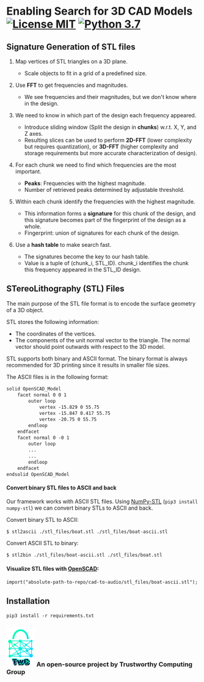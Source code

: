 # Enabling Search for 3D CAD Models [![License MIT][badge-license]](LICENSE) [![Python 3.7][badge-python3]]((https://www.python.org/))

## Signature Generation of STL files

1. Map vertices of STL triangles on a 3D plane. 
    * Scale objects to fit in a grid of a predefined size.
    
1. Use **FFT** to get frequencies and magnitudes.
    * We see frequencies and their magnitudes, but we don't know where in the design.
    
1. We need to know in which part of the design each frequency appeared.
    * Introduce sliding window (Split the design in **chunks**) w.r.t. X, Y, and Z axes.
    * Resulting slices can be used to perform **2D-FFT** (lower complexity but requires quantization), or **3D-FFT** (higher complexity and storage requirements but more accurate characterization of design). 

1. For each chunk we need to find which frequencies are the most important.
    * **Peaks**: Frequencies with the highest magnitude.
    * Number of retrieved peaks determined by adjustable threshold.
    
1. Within each chunk identify the frequencies with the highest magnitude.
    * This information forms a **signature** for this chunk of the design, and this signature becomes part of the fingerprint of the design as a whole.
    * Fingerprint: union of signatures for each chunk of the design. 

1. Use a **hash table** to make search fast.
    * The signatures become the key to our hash table.
    * Value is a tuple of (chunk_i, STL_ID). chunk_i identifies the chunk this frequency appeared in the STL_ID design.



## STereoLithography (STL) Files 

The main purpose of the STL file format is to encode the surface geometry of a 3D object.

STL stores the following information:
* The coordinates of the vertices.
* The components of the unit normal vector to the triangle. The normal vector should point outwards with respect to the 3D model.


STL supports both binary and ASCII format. The binary format is always recommended for 3D printing since it results in smaller file sizes.

The ASCII files is in the following format:
```
solid OpenSCAD_Model
    facet normal 0 0 1
        outer loop
            vertex -15.829 0 55.75
            vertex -15.847 0.417 55.75
            vertex -20.75 0 55.75
        endloop
    endfacet
    facet normal 0 -0 1
        outer loop
        ...
        ...
        endloop
    endfacet
endsolid OpenSCAD_Model
```



#### Convert binary STL files to ASCII and back

Our framework works with ASCII STL files. Using [NumPy-STL](https://pypi.org/project/numpy-stl/) (`pip3 install numpy-stl`) we can convert binary STLs to ASCII and back.

Convert binary STL to ASCII:
```
$ stl2ascii ./stl_files/boat.stl ./stl_files/boat-ascii.stl
```

Convert ASCII STL to binary:
```
$ stl2bin ./stl_files/boat-ascii.stl ./stl_files/boat.stl
```


#### Visualize STL files with [OpenSCAD](https://www.openscad.org/):

```
import("absolute-path-to-repo/cad-to-audio/stl_files/boat-ascii.stl");
```


## Installation
```
pip3 install -r requirements.txt
```



### ![alt text][twc-logo] An open-source project by Trustworthy Computing Group

[twc-logo]: ./images/twc.png

[badge-license]: https://img.shields.io/badge/license-MIT-green.svg?style=flat-square
[badge-python3]: https://img.shields.io/badge/python-3.7-blue.svg?style=flat-square
